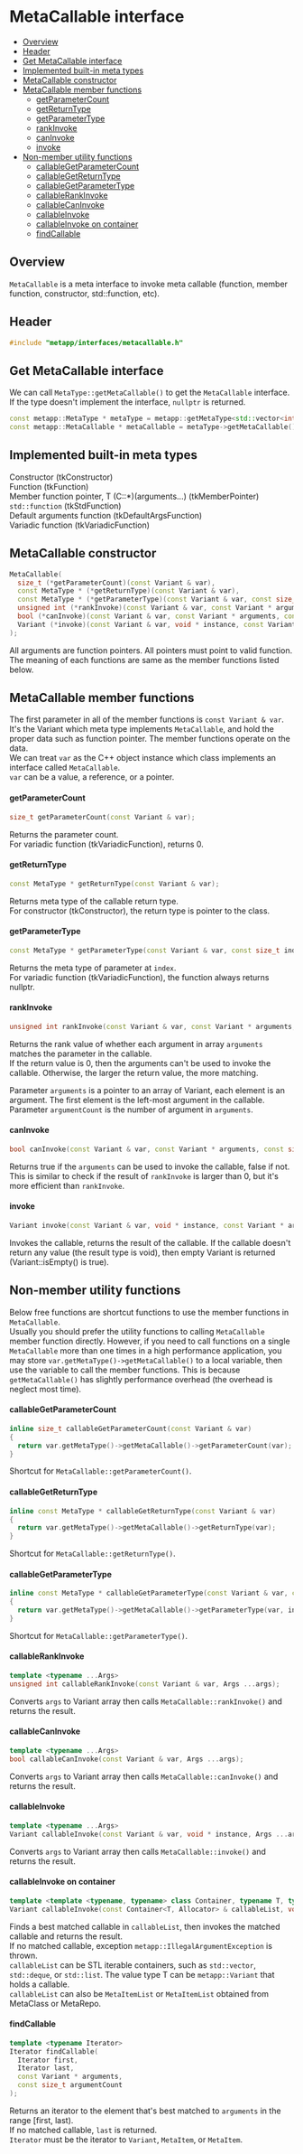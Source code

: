 [//]: # (Auto generated file, don't modify this file.)

# MetaCallable interface
<!--begintoc-->
* [Overview](#a2_1)
* [Header](#a2_2)
* [Get MetaCallable interface](#a2_3)
* [Implemented built-in meta types](#a2_4)
* [MetaCallable constructor](#a2_5)
* [MetaCallable member functions](#a2_6)
  * [getParameterCount](#a4_1)
  * [getReturnType](#a4_2)
  * [getParameterType](#a4_3)
  * [rankInvoke](#a4_4)
  * [canInvoke](#a4_5)
  * [invoke](#a4_6)
* [Non-member utility functions](#a2_7)
  * [callableGetParameterCount](#a4_7)
  * [callableGetReturnType](#a4_8)
  * [callableGetParameterType](#a4_9)
  * [callableRankInvoke](#a4_10)
  * [callableCanInvoke](#a4_11)
  * [callableInvoke](#a4_12)
  * [callableInvoke on container](#a4_13)
  * [findCallable](#a4_14)
<!--endtoc-->

<a id="a2_1"></a>
## Overview

`MetaCallable` is a meta interface to invoke meta callable (function, member function, constructor, std::function, etc).  

<a id="a2_2"></a>
## Header

```c++
#include "metapp/interfaces/metacallable.h"
```

<a id="a2_3"></a>
## Get MetaCallable interface

We can call `MetaType::getMetaCallable()` to get the `MetaCallable` interface. If the type doesn't implement the interface, `nullptr` is returned.

```c++
const metapp::MetaType * metaType = metapp::getMetaType<std::vector<int> >();
const metapp::MetaCallable * metaCallable = metaType->getMetaCallable();
```

<a id="a2_4"></a>
## Implemented built-in meta types

Constructor (tkConstructor)  
Function (tkFunction)  
Member function pointer, T (C::*)(arguments...) (tkMemberPointer)  
`std::function` (tkStdFunction)  
Default arguments function (tkDefaultArgsFunction)  
Variadic function (tkVariadicFunction)  

<a id="a2_5"></a>
## MetaCallable constructor

```c++
MetaCallable(
  size_t (*getParameterCount)(const Variant & var),
  const MetaType * (*getReturnType)(const Variant & var),
  const MetaType * (*getParameterType)(const Variant & var, const size_t index),
  unsigned int (*rankInvoke)(const Variant & var, const Variant * arguments, const size_t argumentCount),
  bool (*canInvoke)(const Variant & var, const Variant * arguments, const size_t argumentCount),
  Variant (*invoke)(const Variant & var, void * instance, const Variant * arguments, const size_t argumentCount)
);
```

All arguments are function pointers. All pointers must point to valid function.  
The meaning of each functions are same as the member functions listed below.

<a id="a2_6"></a>
## MetaCallable member functions

The first parameter in all of the member functions is `const Variant & var`. It's the Variant which meta type implements `MetaCallable`, and hold the proper data such as function pointer. The member functions operate on the data.  
We can treat `var` as the C++ object instance which class implements an interface called `MetaCallable`.  
`var` can be a value, a reference, or a pointer.  

<a id="a4_1"></a>
#### getParameterCount

```c++
size_t getParameterCount(const Variant & var);
```

Returns the parameter count.  
For variadic function (tkVariadicFunction), returns 0.  

<a id="a4_2"></a>
#### getReturnType

```c++
const MetaType * getReturnType(const Variant & var);
```

Returns meta type of the callable return type.  
For constructor (tkConstructor), the return type is pointer to the class.  

<a id="a4_3"></a>
#### getParameterType

```c++
const MetaType * getParameterType(const Variant & var, const size_t index);
```

Returns the meta type of parameter at `index`.  
For variadic function (tkVariadicFunction), the function always returns nullptr.  

<a id="a4_4"></a>
#### rankInvoke

```c++
unsigned int rankInvoke(const Variant & var, const Variant * arguments, const size_t argumentCount);
```

Returns the rank value of whether each argument in array `arguments` matches the parameter in the callable.  
If the return value is 0, then the arguments can't be used to invoke the callable. Otherwise, the larger the return value, the more matching.  

Parameter `arguments` is a pointer to an array of Variant, each element is an argument. The first element is the left-most argument in the callable.  
Parameter `argumentCount` is the number of argument in `arguments`.  

<a id="a4_5"></a>
#### canInvoke

```c++
bool canInvoke(const Variant & var, const Variant * arguments, const size_t argumentCount);
```

Returns true if the `arguments` can be used to invoke the callable, false if not.  
This is similar to check if the result of `rankInvoke` is larger than 0, but it's more efficient than `rankInvoke`.

<a id="a4_6"></a>
#### invoke

```c++
Variant invoke(const Variant & var, void * instance, const Variant * arguments, const size_t argumentCount);
```

Invokes the callable, returns the result of the callable. If the callable doesn't return any value (the result type is void), then empty Variant is returned (Variant::isEmpty() is true).  

<a id="a2_7"></a>
## Non-member utility functions

Below free functions are shortcut functions to use the member functions in `MetaCallable`.  
Usually you should prefer the utility functions to calling `MetaCallable` member function directly. However, if you need to call functions on a single `MetaCallable` more than one times in a high performance application, you may store `var.getMetaType()->getMetaCallable()` to a local variable, then use the variable to call the member functions. This is because `getMetaCallable()` has slightly performance overhead (the overhead is neglect most time).

<a id="a4_7"></a>
#### callableGetParameterCount

```c++
inline size_t callableGetParameterCount(const Variant & var)
{
  return var.getMetaType()->getMetaCallable()->getParameterCount(var);
}
```

Shortcut for `MetaCallable::getParameterCount()`.

<a id="a4_8"></a>
#### callableGetReturnType

```c++
inline const MetaType * callableGetReturnType(const Variant & var)
{
  return var.getMetaType()->getMetaCallable()->getReturnType(var);
}
```

Shortcut for `MetaCallable::getReturnType()`.

<a id="a4_9"></a>
#### callableGetParameterType

```c++
inline const MetaType * callableGetParameterType(const Variant & var, const size_t index)
{
  return var.getMetaType()->getMetaCallable()->getParameterType(var, index);
}
```

Shortcut for `MetaCallable::getParameterType()`.

<a id="a4_10"></a>
#### callableRankInvoke

```c++
template <typename ...Args>
unsigned int callableRankInvoke(const Variant & var, Args ...args);
```

Converts `args` to Variant array then calls `MetaCallable::rankInvoke()` and returns the result.

<a id="a4_11"></a>
#### callableCanInvoke

```c++
template <typename ...Args>
bool callableCanInvoke(const Variant & var, Args ...args);
```

Converts `args` to Variant array then calls `MetaCallable::canInvoke()` and returns the result.

<a id="a4_12"></a>
#### callableInvoke

```c++
template <typename ...Args>
Variant callableInvoke(const Variant & var, void * instance, Args ...args);
```

Converts `args` to Variant array then calls `MetaCallable::invoke()` and returns the result.

<a id="a4_13"></a>
#### callableInvoke on container

```c++
template <template <typename, typename> class Container, typename T, typename Allocator, typename ...Args>
Variant callableInvoke(const Container<T, Allocator> & callableList, void * instance, Args ...args);
```

Finds a best matched callable in `callableList`, then invokes the matched callable and returns the result.  
If no matched callable, exception `metapp::IllegalArgumentException` is thrown.  
`callableList` can be STL iterable containers, such as `std::vector`, `std::deque`, or `std::list`. The value type T can be `metapp::Variant` that holds a callable.  
`callableList` can also be `MetaItemList` or `MetaItemList` obtained from MetaClass or MetaRepo.

<a id="a4_14"></a>
#### findCallable

```c++
template <typename Iterator>
Iterator findCallable(
  Iterator first,
  Iterator last,
  const Variant * arguments,
  const size_t argumentCount
);
```

Returns an iterator to the element that's best matched to `arguments` in the range [first, last).  
If no matched callable, `last` is returned.  
`Iterator` must be the iterator to `Variant`, `MetaItem`, or `MetaItem`.
